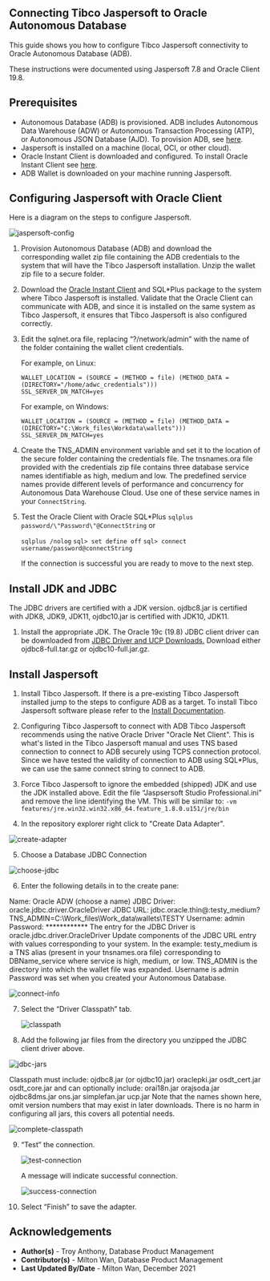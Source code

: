 ## **Connecting Tibco Jaspersoft to Oracle Autonomous Database**

This guide shows you how to configure Tibco Jaspersoft connectivity to Oracle Autonomous Database (ADB). 

These instructions were documented using Jaspersoft 7.8 and Oracle Client 19.8.

## **Prerequisites**

- Autonomous Database (ADB) is provisioned. ADB includes Autonomous Data Warehouse (ADW) or Autonomous Transaction Processing (ATP), or Autonomous JSON Database (AJD).  To provision ADB, see [here](https://docs.oracle.com/en/cloud/paas/autonomous-database/adbsa/autonomous-provision.html#GUID-0B230036-0A05-4CA3-AF9D-97A255AE0C08).
- Jaspersoft is installed on a machine (local, OCI, or other cloud).   
- Oracle Instant Client is downloaded and configured.  To install Oracle Instant Client see [here](https://www.oracle.com/database/technologies/instant-client/winx64-64-downloads.html).
- ADB Wallet is downloaded on your machine running Jaspersoft.

## **Configuring Jaspersoft with Oracle Client**

Here is a diagram on the steps to configure Jaspersoft.

![jaspersoft-config](./images/jaspersoft-config.png)

1. Provision Autonomous Database (ADB) and download the corresponding wallet zip file containing the ADB credentials to the system that will have the Tibco Jaspersoft installation.  Unzip the wallet zip file to a secure folder.

2. Download the [Oracle Instant Client](https://www.oracle.com/database/technologies/instant-client.html) and SQL*Plus package to the system where Tibco Jaspersoft is installed. Validate that the Oracle Client can communicate with ADB, and since it is installed on the same system as Tibco Jaspersoft, it ensures that Tibco Jaspersoft is also configured correctly.

3. Edit the sqlnet.ora file, replacing “?/network/admin” with the name of the folder containing the wallet client credentials.

   For example, on Linux:

   ```
   WALLET_LOCATION = (SOURCE = (METHOD = file) (METHOD_DATA = (DIRECTORY="/home/adwc_credentials"))) 
   SSL_SERVER_DN_MATCH=yes
   ```

   For example, on Windows:

   ```
   WALLET_LOCATION = (SOURCE = (METHOD = file) (METHOD_DATA = (DIRECTORY="C:\Work_files\Workdata\wallets"))) SSL_SERVER_DN_MATCH=yes
   ```

   

4. Create the TNS_ADMIN environment variable and set it to the location of the secure folder containing the credentials file. The tnsnames.ora file provided with the credentials zip file contains three database service names identifiable as high, medium and low. The predefined service names provide different levels of performance and concurrency for Autonomous Data Warehouse Cloud. Use one of these service names in your `ConnectString`.

5. Test the Oracle Client with Oracle SQL*Plus
   `sqlplus password/\"Password\"@ConnectString`
   or

   `sqlplus /nolog`
   `sql> set define off`
   `sql> connect username/password@connectString`

   If the connection is successful you are ready to move to the next step.

## **Install JDK and JDBC**

The JDBC drivers are certified with a JDK version.  ojdbc8.jar is certified with JDK8, JDK9, JDK11, ojdbc10.jar is certified with JDK10, JDK11.

1. Install the appropriate JDK.
   The Oracle 19c (19.8) JDBC client driver can be downloaded from [JDBC Driver and UCP Downloads.](https://www.oracle.com/database/technologies/appdev/jdbc-ucp-19-8-c-downloads.html)  Download either ojdbc8-full.tar.gz or ojdbc10-full.jar.gz.

## **Install Jaspersoft**

1. Install Tibco Jaspersoft.
   If there is a pre-existing Tibco Jaspersoft installed jump to the steps to configure ADB as a target.
   To install Tibco Jaspersoft software please refer to the [Install Documentation](https://www.jaspersoft.com/getting-started).

2. Configuring Tibco Jaspersoft to connect with ADB
   Tibco Jaspersoft recommends using the native Oracle Driver "Oracle Net Client". This is what's listed in the Tibco Jaspersoft manual and uses TNS based connection to connect to ADB securely using TCPS connection protocol. Since we have tested the validity of connection to ADB using SQL*Plus, we can use the same connect string to connect to ADB.
3. Force Tibco Jaspersoft to ignore the embedded (shipped) JDK and use the JDK installed above.
   Edit the file “Jaspsersoft Studio Professional.ini” and remove the line identifying the VM. This will be similar to:
   `-vm features/jre.win32.win32.x86_64.feature_1.8.0.u151/jre/bin`
4. In the repository explorer right click to "Create Data Adapter".

![create-adapter](./images/create-adapter.png)

5. Choose a Database JDBC Connection

![choose-jdbc](./images/choose-jdbc.png)



6. Enter the following details in to the create pane:

Name: Oracle ADW (choose a name)
JDBC Driver: oracle.jdbc.driver.OracleDriver
JDBC URL:
jdbc.oracle.thin@:testy_medium?TNS_ADMIN=C:\\Work_files\\Work_data\wallets\TESTY
Username: admin
Password: ************
The entry for the JDBC Driver is oracle.jdbc.driver.OracleDriver
Update components of the JDBC URL entry with values corresponding to your system. In the example:
testy_medium is a TNS alias (present in your tnsnames.ora file) corresponding to DBName_service where service is high, medium, or low.
TNS_ADMIN is the directory into which the wallet file was expanded.
Username is admin
Password was set when you created your Autonomous Database.

![connect-info](./images/connect-info.png)

7. Select the “Driver Classpath” tab.

   ![classpath](./images/classpath.png)

8. Add the following jar files from the directory you unzipped the JDBC client driver above.

![jdbc-jars](./images/jdbc-jars.png)

Classpath must include:
ojdbc8.jar (or ojdbc10.jar)
oraclepki.jar
osdt_cert.jar
osdt_core.jar
and can optionally include:
orai18n.jar
orajsoda.jar
ojdbc8dms.jar
ons.jar
simplefan.jar
ucp.jar
Note that the names shown here, omit version numbers that may exist in later downloads.
There is no harm in configuring all jars, this covers all potential needs.

![complete-classpath](./images/complete-classpath.png)

9. “Test” the connection.

   ![test-connection](./images/test-connection.png)

   A message will indicate successful connection.

   ![success-connection](./images/success-connection.png)

10. Select “Finish” to save the adapter.



## **Acknowledgements**

* **Author(s)** - Troy Anthony, Database Product Management
* **Contributor(s)** - Milton Wan, Database Product Management
* **Last Updated By/Date** - Milton Wan, December 2021

